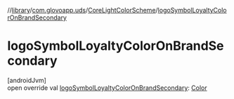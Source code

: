 //[library](../../../index.md)/[com.glovoapp.uds](../index.md)/[CoreLightColorScheme](index.md)/[logoSymbolLoyaltyColorOnBrandSecondary](logo-symbol-loyalty-color-on-brand-secondary.md)

# logoSymbolLoyaltyColorOnBrandSecondary

[androidJvm]\
open override val [logoSymbolLoyaltyColorOnBrandSecondary](logo-symbol-loyalty-color-on-brand-secondary.md): [Color](https://developer.android.com/reference/kotlin/androidx/compose/ui/graphics/Color.html)
